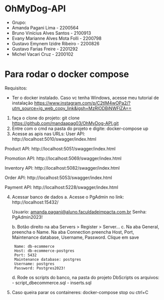 # OhMyDog-API
- Grupo:
- Amanda Pagani Lima - 2200564
- Bruno Vinícius Alves Santos - 2100913
- Evany Marianne Alves Mota Folli - 2200798
- Gustavo Emynem Izidre Ribeiro - 2200826
- Gustavo Farias Freire - 2201292
- Michel Vacari Cruz - 2200102

# Para rodar o docker compose
Requisitos: 
- Ter o docker instalado. Caso vc tenha Windows, acesse meu tutorial de instalação
https://www.instagram.com/p/C2tlM4wOPa2/?utm_source=ig_web_copy_link&igsh=MzRlODBiNWFlZA==

1. faça o clone do projeto:
git clone https://github.com/mandaapag03/OhMyDog-API.git
2. Entre com o cmd na pasta do projeto e digite:
docker-compose up
3. Acesse as apis nas URLs:
User API:
http://localhost:5010/swagger/index.html

Product API:
http://localhost:5051/swagger/index.html

Promotion API:
http://localhost:5069/swagger/index.html

Inventory API:
http://localhost:5082/swagger/index.html

Order API:
http://localhost:5053/swagger/index.html

Payment API:
http://localhost:5228/swagger/index.html


4. Acessar banco de dados
    a. Acesse o PgAdmin no link: http://localhost:15432/
   
    Usuario: amanda.pagani@aluno.faculdadeimpacta.com.br
    Senha: PgAdmin2023!

    b. Botão direito na aba Servers > Register > Server...
    c. Na aba General, preencha o Name. Na aba Connection preencha Host, Port, Maintenance database, Username, Password. Clique em save
        
        Name: db-ecommerce
        Host: db-ecommerce-postgres
        Port: 5432
        Maintenance database: postgres
        Username: postgres
        Password: Postgres2023!
        
    d. Rode os scripts do banco, na pasta do projeto DbScripts os arquivos:
        - script_dbecommerce.sql
        - inserts.sql
6. Caso queira parar os containeres:
docker-compose stop ou ctrl+C
